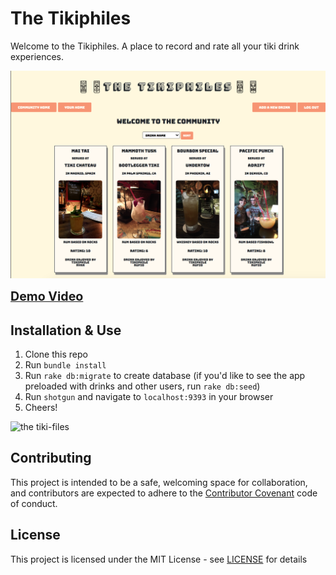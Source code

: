 # The Tikiphiles

Welcome to the Tikiphiles. A place to record and rate all your tiki drink experiences.

<img alt="tikiphiles screenshot" src="public/assets/tikiphiles_screenshot.png" width="650">

<a href="https://youtu.be/VpjDTn5uUBE" style="font-size: 1.4em"><strong>Demo Video</strong></a>

## Installation & Use

1. Clone this repo
2. Run `bundle install`
3. Run `rake db:migrate` to create database (if you'd like to see the app preloaded with drinks and other users, run `rake db:seed`)
4. Run `shotgun` and navigate to `localhost:9393` in your browser
5. Cheers!

![the tiki-files](https://i.imgur.com/QPWwtNem.png)

## Contributing

This project is intended to be a safe, welcoming space for collaboration, and contributors are expected to adhere to the [Contributor Covenant](http://contributor-covenant.org) code of conduct.

## License

This project is licensed under the MIT License - see [LICENSE](https://github.com/Waffles4Ransom/the_tikiphiles/blob/master/LICENSE) for details
